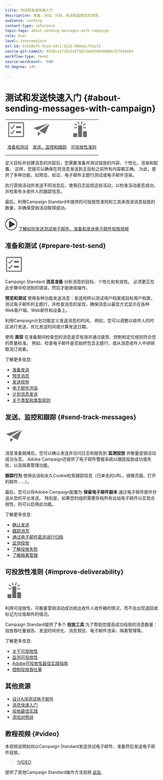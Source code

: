 ```yaml
---
title: 测试和发送快速入门
description: 准备、测试、计划、发送和监控您的消息。
audience: sending
content-type: reference
topic-tags: about-sending-messages-with-campaign
role: User
level: Intermediate
exl-id: bcb28ef5-5cad-43c1-b11b-080abc791a72
source-git-commit: 6530ca1726a2aff18c5be9566d8008c317918e64
workflow-type: tm+mt
source-wordcount: '588'
ht-degree: 14%

---
```


# 测试和发送快速入门 {#about-sending-messages-with-campaign}

<table>
<tr>
<td><img src="assets/do-not-localize/icon_prepare.svg" width="60px"><p><a href="#prepare-test-send">准备和测试</a></p></td>
<td><img src="assets/do-not-localize/icon_send.svg" width="60px"><p><a href="#send-track-messages">发送、监控和跟踪</a></p></td>
<td><img src="assets/do-not-localize/icon_deliverability.svg" width="60px"><p><a href="#improve-deliverability">可投放性准则</a></p></td></tr>
</table>

定义目标并创建消息的内容后，您需要准备并测试投放的内容、个性化、渲染和配置。 这样，您就可以确保在将消息发送到主目标之前所有内容都正确。 为此，提供了多种功能，如预览、验证、电子邮件主题行测试或电子邮件渲染。

执行营销活动并发送不同消息后，使用日志监控这些活动，以检查活动是否成功，并检索有关收件人的跟踪信息。

最后，利用Campaign Standard中提供的可投放性准则和工具来改进消息投放的数量，并确保营销活动取得成功。

![](assets/do-not-localize/how-to-video.png) [了解如何发送测试电子邮件、准备和发送电子邮件投放视频](#video)

## 准备和测试 {#prepare-test-send}

<img src="assets/do-not-localize/icon_prepare.svg" width="60px">

Campaign Standard **消息准备** 分析消息的目标、个性化和有效性。 必须更正在此步骤中检测到的错误，然后才能继续操作。

**预览和测试** 使用各种功能发送消息：发送校样以测试用户档案或目标用户档案，测试电子邮件的主题行，并检查消息的呈现，确保消息以最佳方式显示在各种Web客户端、Web邮件和设备上。

利用Campaign计划功能定义发送消息的时间。 例如，您可以调整以收件人的时区进行发送，优化发送时间或计算发送日期。

使用 **类型** 在准备期间检查您的消息是否有效并通过疲劳、控制和定位规则符合您的质量标准。 例如，检查电子邮件是否始终包含主题行，或从消息收件人中排除取消订阅者。

了解更多信息:

* [准备发送](../../sending/using/preparing-the-send.md)
* [预览消息](../../sending/using/previewing-messages.md)
* [发送校样](../../sending/using/sending-proofs.md)
* [电子邮件渲染](../../sending/using/email-rendering.md)
* [计划消息发送](../../sending/using/about-scheduling-messages.md)
* [关于类型和类型规则](../../sending/using/about-typology-rules.md)

## 发送、监控和跟踪 {#send-track-messages}

<img src="assets/do-not-localize/icon_send.svg"  width="60px">

消息准备就绪后，您可以确认发送并访问日志和报告到 **监测投放** 并衡量促销活动成功与否。 Adobe Campaign还提供了电子邮件警报系统以跟踪投放成功或失败，以及隔离管理功能。

**跟踪行为** 使用会话和永久Cookie检索跟踪信息（已单击的URL、镜像页面、打开的邮件……）。

最后，您可以将Adobe Campaign配置为 **保留电子邮件副本** 通过电子邮件密件抄送从您的平台发送。 特别是，如果您的组织需要存档所有出站电子邮件以实现合规性，则可以启用此功能。

了解更多信息:

* [确认发送](../../sending/using/confirming-the-send.md)
* [跟踪消息](../../sending/using/tracking-messages.md)
* [通过电子邮件密送进行归档](../../sending/using/archiving.md)
* [监测投放](../../sending/using/monitoring-a-delivery.md)
* [了解投放失败](../../sending/using/understanding-delivery-failures.md)
* [了解隔离管理](../../sending/using/understanding-quarantine-management.md)

## 可投放性准则 {#improve-deliverability}

<img src="assets/do-not-localize/icon_deliverability.svg"  width="60px">

利用可投放性，可衡量营销活动成功抵达收件人收件箱的情况，而不会出现退回或标记为垃圾邮件的情况。

Campaign Standard提供了多个 **投放工具** 为了帮助您提高成功投放的消息数量：投放吞吐量报告、发送时间优化、消息预览、电子邮件渲染、隔离管理等。

了解更多信息:

* [关于可投放性](../../sending/using/about-deliverability.md)
* [监测可投放性](../../sending/using/monitor-deliverability.md)
* [Adobe可投放性最佳实践指南](https://experienceleague.adobe.com/docs/deliverability-learn/deliverability-best-practice-guide/introduction.html?lang=zh-Hans)
* [控制投放吞吐量](../../reporting/using/delivery-throughput.md)

## 其他资源

* [设计A/B测试电子邮件](../../channels/using/designing-an-a-b-test-email.md)
* [消息快速入门](../../channels/using/key-steps-to-send-a-message.md)
* [投放最佳实践](../../sending/using/delivery-best-practices.md)
* [添加对照组](../../sending/using/control-group.md)

## 教程视频 {#video}

本视频说明如何以Campaign Standard发送测试电子邮件、准备然后发送电子邮件投放。

>[!VIDEO](https://video.tv.adobe.com/v/24013/)

提供了其他Campaign Standard操作方法视频 [此处](https://experienceleague.adobe.com/docs/campaign-standard-learn/tutorials/overview.html?lang=zh-Hans).

